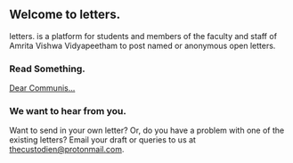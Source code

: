 <!-- Global site tag (gtag.js) - Google Analytics -->
<script async src="https://www.googletagmanager.com/gtag/js?id=G-Y5PV0LFC5E"></script>
<script>
  window.dataLayer = window.dataLayer || [];
  function gtag(){dataLayer.push(arguments);}
  gtag('js', new Date());

  gtag('config', 'G-Y5PV0LFC5E');
</script> 
<link rel="shortcut icon" type="image/png" href="assets/favicon.png">  

## Welcome to letters.

letters. is a platform for students and members of the faculty and staff of Amrita Vishwa Vidyapeetham to post named or anonymous open letters.

### Read Something.

[Dear Communis...](/posts/post1.md)

### We want to hear from you.

Want to send in your own letter? Or, do you have a problem with one of the existing letters? Email your draft or queries to us at [thecustodien@protonmail.com](thecustodien@protonmail.com).

